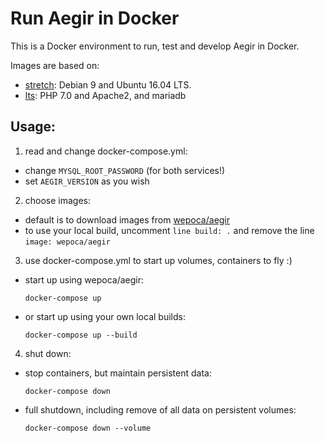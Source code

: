 # Run Aegir in Docker

This is a Docker environment to run, test and develop Aegir in Docker.

Images are based on:
- [stretch](https://cloud.docker.com/swarm/wepoca/repository/docker/wepoca/stretch-php7): Debian 9 and Ubuntu 16.04 LTS.
- [lts](https://cloud.docker.com/swarm/wepoca/repository/docker/wepoca/lts-php7): PHP 7.0 and Apache2, and mariadb

## Usage:
1. read and change docker-compose.yml:
  - change `MYSQL_ROOT_PASSWORD` (for both services!)
  - set `AEGIR_VERSION` as you wish

2. choose images:
  - default is to download images from [wepoca/aegir](https://cloud.docker.com/swarm/wepoca/repository/docker/wepoca/aegir)
  - to use your local build, uncomment `line build: .` and
    remove the line `image: wepoca/aegir`

3. use docker-compose.yml to start up volumes, containers to fly :)
  - start up using wepoca/aegir:

    `docker-compose up`
  - or start up using your own local builds:

    `docker-compose up --build`
4. shut down:
  - stop containers, but maintain persistent data:

    `docker-compose down`
  - full shutdown, including remove of all data on persistent volumes:

    `docker-compose down --volume`
